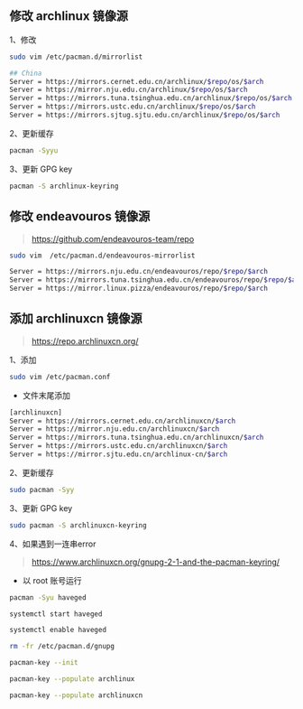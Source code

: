 ## 修改 archlinux 镜像源

1、修改

```sh
sudo vim /etc/pacman.d/mirrorlist
```

```sh
## China
Server = https://mirrors.cernet.edu.cn/archlinux/$repo/os/$arch
Server = https://mirror.nju.edu.cn/archlinux/$repo/os/$arch
Server = https://mirrors.tuna.tsinghua.edu.cn/archlinux/$repo/os/$arch
Server = https://mirrors.ustc.edu.cn/archlinux/$repo/os/$arch
Server = https://mirrors.sjtug.sjtu.edu.cn/archlinux/$repo/os/$arch
```

2、更新缓存

```sh
pacman -Syyu
```

3、更新 GPG key

```sh
pacman -S archlinux-keyring
```

## 修改 endeavouros 镜像源

> https://github.com/endeavouros-team/repo

```sh
sudo vim  /etc/pacman.d/endeavouros-mirrorlist
```

```sh
Server = https://mirrors.nju.edu.cn/endeavouros/repo/$repo/$arch
Server = https://mirrors.tuna.tsinghua.edu.cn/endeavouros/repo/$repo/$arch
Server = https://mirror.linux.pizza/endeavouros/repo/$repo/$arch
```

## 添加 archlinuxcn 镜像源

> https://repo.archlinuxcn.org/

1、添加

```sh
sudo vim /etc/pacman.conf
```

- 文件末尾添加

```sh
[archlinuxcn]
Server = https://mirrors.cernet.edu.cn/archlinuxcn/$arch
Server = https://mirror.nju.edu.cn/archlinuxcn/$arch
Server = https://mirrors.tuna.tsinghua.edu.cn/archlinuxcn/$arch
Server = https://mirrors.ustc.edu.cn/archlinuxcn/$arch
Server = https://mirror.sjtu.edu.cn/archlinux-cn/$arch
```

2、更新缓存

```sh
sudo pacman -Syy
```

3、更新 GPG key

```sh
sudo pacman -S archlinuxcn-keyring
```

4、如果遇到一连串error

> https://www.archlinuxcn.org/gnupg-2-1-and-the-pacman-keyring/

- 以 root 账号运行

```sh
pacman -Syu haveged
```

```sh
systemctl start haveged
```

```sh
systemctl enable haveged
```

```sh
rm -fr /etc/pacman.d/gnupg
```

```sh
pacman-key --init
```

```sh
pacman-key --populate archlinux
```

```sh
pacman-key --populate archlinuxcn
```



